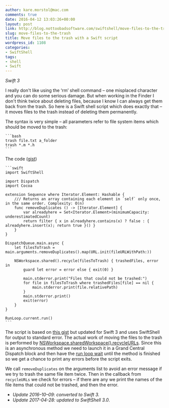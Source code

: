 ```yaml
---
author: kare.morstol@mac.com
comments: true
date: 2016-04-12 13:03:26+00:00
layout: post
link: http://blog.nottoobadsoftware.com/swiftshell/move-files-to-the-trash/
slug: move-files-to-the-trash
title: Move files to the trash with a Swift script
wordpress_id: 1108
categories:
- SwiftShell
tags:
- shell
- Swift
---
```


_Swift 3_

I really don't like using the ‘rm’ shell command – one misplaced character and you can do some serious damage. But when working in the Finder I don't think twice about deleting files, because I know I can always get them back from the trash. So here is a Swift shell script which does exactly that – it moves files to the trash instead of deleting them permanently.

The syntax is very simple – all parameters refer to file system items which should be moved to the trash:
    
    ```bash
    trash file.txt a_folder
    trash *.m *.h
    ```

<!-- more -->

The code ([gist](https://gist.github.com/kareman/322c1091f3cc7e1078af))

    
    ```swift
    import SwiftShell
    
    import Dispatch
    import Cocoa
    
    extension Sequence where Iterator.Element: Hashable {
        /// Returns an array containing each element in `self` only once, in the same order. Complexity: O(n)
        func removeDuplicates () -> [Iterator.Element] {
            var alreadyhere = Set<Iterator.Element>(minimumCapacity: underestimatedCount)
            return filter { x in alreadyhere.contains(x) ? false : { alreadyhere.insert(x); return true }() }
        }
    }
    
    DispatchQueue.main.async {
        let filesToTrash = main.arguments.removeDuplicates().map(URL.init(fileURLWithPath:))
    
        NSWorkspace.shared().recycle(filesToTrash) { trashedFiles, error in
            guard let error = error else { exit(0) }
    
            main.stderror.print("Files that could not be trashed:")
            for file in filesToTrash where trashedFiles[file] == nil {
                main.stderror.print(file.relativePath)
            }
            main.stderror.print()
            exit(error)
        }
    }
    
    RunLoop.current.run()
    ```

The script is based on [this gist](https://gist.github.com/brentdax/4a48a5024dd01c1821b8) but updated for Swift 3 and uses SwiftShell for output to standard error. The actual work of moving the files to the trash is performed by [NSWorkspace.sharedWorkspace().recycleURLs](https://developer.apple.com/library/etc/redirect/xcode/mac/1153/documentation/Cocoa/Reference/ApplicationKit/Classes/NSWorkspace_Class/index.html#//apple_ref/swift/instm/NSWorkspace/c:objc(cs)NSWorkspace(im)recycleURLs:completionHandler:). Since this is an asynchronous method we need to launch it in a Grand Central Dispatch block and then have the [run loop wait](https://developer.apple.com/library/mac/documentation/Cocoa/Reference/Foundation/Classes/NSRunLoop_Class/index.html#//apple_ref/occ/instm/NSRunLoop/run) until the method is finished so we get a chance to print any errors before the script exits.

We call `removeDuplicates` on the arguments list to avoid an error message if we try to trash the same file item twice. Then in the callback from `recycleURLs` we check for errors – if there are any we print the names of the file items that could not be trashed, and then the error.

* _Update 2016–10–09: converted to Swift 3._
* _Update 2017-04-28: updated to SwiftShell 3.0_.


